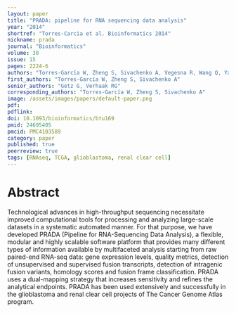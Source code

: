 ```yaml
---
layout: paper
title: "PRADA: pipeline for RNA sequencing data analysis"
year: "2014"
shortref: "Torres-Carcia et al. Bioinformatics 2014"
nickname: prada
journal: "Bioinformatics"
volume: 30
issue: 15
pages: 2224-6
authors: "Torres-García W, Zheng S, Sivachenko A, Vegesna R, Wang Q, Yao R, Berger MF, Weinstein JN, Getz G, Verhaak RG"
first_authors: "Torres-García W, Zheng S, Sivachenko A"
senior_authors: "Getz G, Verhaak RG"
corresponding_authors: "Torres-García W, Zheng S, Sivachenko A"
image: /assets/images/papers/default-paper.png
pdf:
pdflink: 
doi: 10.1093/bioinformatics/btu169
pmid: 24695405
pmcid: PMC4103589
category: paper
published: true
peerreview: true
tags: [RNAseq, TCGA, glioblastoma, renal clear cell]
---
```


# Abstract

Technological advances in high-throughput sequencing necessitate improved computational tools for processing and analyzing large-scale datasets in a systematic automated manner. For that purpose, we have developed PRADA (Pipeline for RNA-Sequencing Data Analysis), a flexible, modular and highly scalable software platform that provides many different types of information available by multifaceted analysis starting from raw paired-end RNA-seq data: gene expression levels, quality metrics, detection of unsupervised and supervised fusion transcripts, detection of intragenic fusion variants, homology scores and fusion frame classification. PRADA uses a dual-mapping strategy that increases sensitivity and refines the analytical endpoints. PRADA has been used extensively and successfully in the glioblastoma and renal clear cell projects of The Cancer Genome Atlas program.



